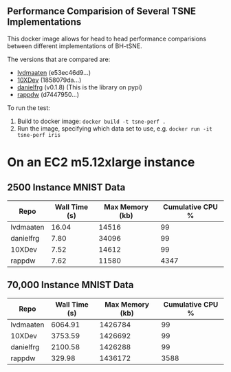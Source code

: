 Performance Comparision of Several TSNE Implementations
-------------------------------------------------------

This docker image allows for head to head performance comparisions
between different implementations of BH-tSNE.

The versions that are compared are:
* [lvdmaaten](https://github.com/lvdmaaten/bhtsne.git) (e53ec46d9...)
* [10XDev](https://github.com/10XDev/tsne.git) (1858079da...)
* [danielfrg](https://github.com/danielfrg/tsn.git) (v0.1.8) (This is the library on pypi)
* [rappdw](https://github.com/rappdw/tsne.git) (d7447950...)

To run the test:
1) Build to docker image: `docker build -t tsne-perf .`
2) Run the image, specifying which data set to use, e.g. `docker run -it tsne-perf iris`

# On an EC2 m5.12xlarge instance
## 2500 Instance MNIST Data 

| Repo      | Wall Time (s) | Max Memory (kb) | Cumulative CPU % |
| --------- | ------------- | --------------- | ---------------- |
| lvdmaaten | 16.04         | 14516           | 99               |
| danielfrg | 7.80          | 34096           | 99               |
| 10XDev    | 7.52          | 14612           | 99               |
| rappdw    | 7.62          | 11580           | 4347             |

## 70,000 Instance MNIST Data 

| Repo      | Wall Time (s) | Max Memory (kb) | Cumulative CPU % |
| --------- | ------------- | --------------- | ---------------- |
| lvdmaaten | 6064.91       | 1426784         | 99               |
| 10XDev    | 3753.59       | 1426692         | 99               |
| danielfrg | 2100.58       | 1426288         | 99               |
| rappdw    | 329.98        | 1436172         | 3588             |

